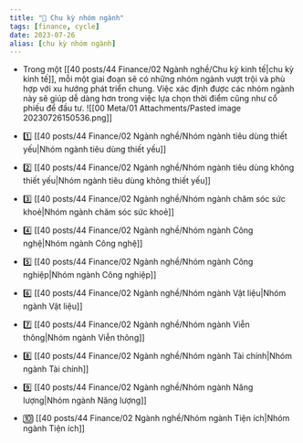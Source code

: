 ```yaml
---
title: "🌱 Chu kỳ nhóm ngành"
tags: [finance, cycle]
date: 2023-07-26
alias: [chu kỳ nhóm ngành]
---
```


- Trong một [[40 posts/44 Finance/02 Ngành nghề/Chu kỳ kinh tế|chu kỳ kinh tế]], mỗi một giai đoạn sẽ có những nhóm ngành vượt trội và phù hợp với xu hướng phát triển chung. Việc xác định được các nhóm ngành này sẽ giúp dễ dàng hơn trong việc lựa chọn thời điểm cũng như cổ phiếu để đầu tư.
![[00 Meta/01 Attachments/Pasted image 20230726150536.png]]

- 1️⃣ [[40 posts/44 Finance/02 Ngành nghề/Nhóm ngành tiêu dùng thiết yếu|Nhóm ngành tiêu dùng thiết yếu]]
- 2️⃣ [[40 posts/44 Finance/02 Ngành nghề/Nhóm ngành tiêu dùng không thiết yếu|Nhóm ngành tiêu dùng không thiết yếu]]
- 3️⃣ [[40 posts/44 Finance/02 Ngành nghề/Nhóm ngành chăm sóc sức khoẻ|Nhóm ngành chăm sóc sức khoẻ]]
- 4️⃣ [[40 posts/44 Finance/02 Ngành nghề/Nhóm ngành Công nghệ|Nhóm ngành Công nghệ]]
- 5️⃣ [[40 posts/44 Finance/02 Ngành nghề/Nhóm ngành Công nghiệp|Nhóm ngành Công nghiệp]]
- 6️⃣ [[40 posts/44 Finance/02 Ngành nghề/Nhóm ngành Vật liệu|Nhóm ngành Vật liệu]]
- 7️⃣ [[40 posts/44 Finance/02 Ngành nghề/Nhóm ngành Viễn thông|Nhóm ngành Viễn thông]]
- 8️⃣ [[40 posts/44 Finance/02 Ngành nghề/Nhóm ngành Tài chính|Nhóm ngành Tài chính]]
- 9️⃣ [[40 posts/44 Finance/02 Ngành nghề/Nhóm ngành Năng lượng|Nhóm ngành Năng lượng]]
- 🔟 [[40 posts/44 Finance/02 Ngành nghề/Nhóm ngành Tiện ích|Nhóm ngành Tiện ích]]